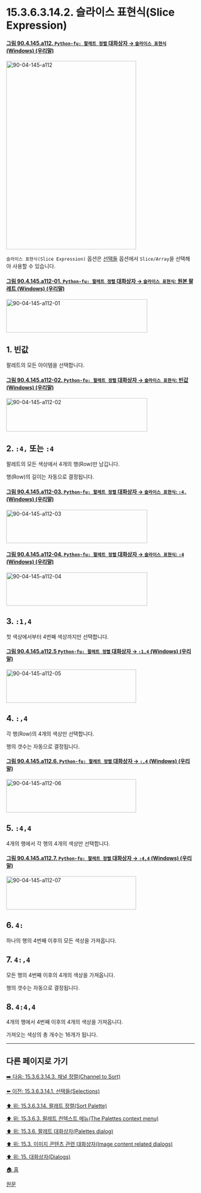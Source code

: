 # 15.3.6.3.14.2. 슬라이스 표현식(Slice Expression)

<a id="90-04-145-a112"></a>

#### [그림 90.4.145.a112. `Python-fu: 팔레트 정렬` 대화상자 → `슬라이스 표현식` (Windows) (우리말)](./90-04-0145-python_fu_palette_sort.md#90-04-145-a112)
<img width="347" height="503" alt="90-04-145-a112" src="https://github.com/user-attachments/assets/9c753828-655e-4429-a63b-7519124475b4" />

`슬라이스 표현식(Slice Expression)` 옵션은 [선택들](./15-03-06-03-14-01-selections.md) 옵션에서 `Slice/Array`을 선택해야 사용할 수 있습니다.

<a id="90-04-145-a112-01"></a>

#### [그림 90.4.145.a112-01. `Python-fu: 팔레트 정렬` 대화상자 → `슬라이스 표현식`: 원본 팔레트 (Windows) (우리말)](./90-04-0145-python_fu_palette_sort.md#90-04-145-a112-01)
<img width="377" height="89" alt="90-04-145-a112-01" src="https://github.com/user-attachments/assets/fb110906-7f67-4cc1-b3ab-39527f61843f" />

## 1. 빈값
팔레트의 모든 아이템을 선택합니다.

<a id="90-04-145-a112-02"></a>

#### [그림 90.4.145.a112-02. `Python-fu: 팔레트 정렬` 대화상자 → `슬라이스 표현식`: 빈값 (Windows) (우리말)](./90-04-0145-python_fu_palette_sort.md#90-04-145-a112-02)
<img width="377" height="89" alt="90-04-145-a112-02" src="https://github.com/user-attachments/assets/919a098a-e07d-43d1-a752-e311930bc1d7" />

## 2. `:4,` 또는 `:4`
팔레트의 모든 색상에서 4개의 행(Row)만 남깁니다.

행(Row)의 길이는 자동으로 결정됩니다.

<a id="90-04-145-a112-03"></a>

#### [그림 90.4.145.a112-03. `Python-fu: 팔레트 정렬` 대화상자 → `슬라이스 표현식`: `:4,` (Windows) (우리말)](./90-04-0145-python_fu_palette_sort.md#90-04-145-a112-03)
<img width="377" height="89" alt="90-04-145-a112-03" src="https://github.com/user-attachments/assets/d9949796-ff4a-413a-b784-d315a4752c0e" />

<a id="90-04-145-a112-04"></a>

#### [그림 90.4.145.a112-04. `Python-fu: 팔레트 정렬` 대화상자 → `슬라이스 표현식`: `:4` (Windows) (우리말)](./90-04-0145-python_fu_palette_sort.md#90-04-145-a112-04)
<img width="377" height="89" alt="90-04-145-a112-04" src="https://github.com/user-attachments/assets/d65eb508-0186-49d4-9db4-c1468337a134" />

## 3. `:1,4`
첫 색상에서부터 4번째 색상까지만 선택합니다.

<a id="90-04-145-a112-05"></a>

#### [그림 90.4.145.a112.5 `Python-fu: 팔레트 정렬` 대화상자 → `:1,4` (Windows) (우리말)](./90-04-0145-python_fu_palette_sort.md#90-04-145-a112-05)
<img width="347" height="89" alt="90-04-145-a112-05" src="https://github.com/user-attachments/assets/6f3bed1b-2b98-4b1f-85d9-2ffe30d524f4" />

## 4. `:,4`
각 행(Row)의 4개의 색상만 선택합니다.

행의 갯수는 자동으로 결정됩니다.

<a id="90-04-145-a112-06"></a>

#### [그림 90.4.145.a112.6. `Python-fu: 팔레트 정렬` 대화상자 → `:,4` (Windows) (우리말)](./90-04-0145-python_fu_palette_sort.md#90-04-145-a112-06)
<img width="347" height="89" alt="90-04-145-a112-06" src="https://github.com/user-attachments/assets/12eaa8ca-1682-4598-ab96-7e8c465d1b3c" />

## 5. `:4,4`
4개의 행에서 각 행의 4개의 색상만 선택합니다.

<a id="90-04-145-a112-07"></a>

#### [그림 90.4.145.a112.7. `Python-fu: 팔레트 정렬` 대화상자 → `:4,4` (Windows) (우리말)](./90-04-0145-python_fu_palette_sort.md#90-04-145-a112-07)
<img width="347" height="89" alt="90-04-145-a112-07" src="https://github.com/user-attachments/assets/2c938378-b9ff-453b-b095-df2bc7a97e53" />

## 6. `4:`
하나의 행의 4번째 이후의 모든 색상을 가져옵니다.

## 7. `4:,4`
모든 행의 4번째 이후의 4개의 색상을 가져옵니다.

행의 갯수는 자동으로 결정됩니다.

## 8. `4:4,4`
4개의 행에서 4번째 이후의 4개의 색상을 가져옵니다.

가져오는 색상의 총 개수는 16개가 됩니다.

***

## 다른 페이지로 가기

[➡️ 다음: 15.3.6.3.14.3. 채널 정렬(Channel to Sort)](./15-03-06-03-14-03-channel_to_sort.md)

[⬅️ 이전: 15.3.6.3.14.1. 선택들(Selections)](./15-03-06-03-14-01-selections.md)

[⬆️ 위: 15.3.6.3.14. 팔레트 정렬(Sort Palette)](./15-03-06-03-14-00-sort_palette.md)

[⬆️ 위: 15.3.6.3. 팔레트 컨텍스트 메뉴(The Palettes context menu)](./15-03-06-03-00-the_palettes_context_menu.md)

[⬆️ 위: 15.3.6. 팔레트 대화상자(Palettes dialog)](./15-03-06-00-palettes-dialog.md)

[⬆️ 위: 15.3. 이미지 콘텐츠 관련 대화상자(Image content related dialogs)](./15-03-00-image-content-related-dialogs.md)

[⬆️ 위: 15. 대화상자(Dialogs)](./15-00-dialogs.md)

[🏠 홈](./00-home.md)

[원문](https://docs.gimp.org/2.10/ko/gimp-palette-dialog.html#gimp-concepts-palettes-menu)
